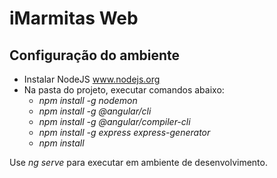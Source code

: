 # iMarmitas Web

## Configuração do ambiente
  - Instalar NodeJS www.nodejs.org
  - Na pasta do projeto, executar comandos abaixo:
    - *npm install -g nodemon*
    - *npm install -g @angular/cli*
    - *npm install -g @angular/compiler-cli*
    - *npm install -g express express-generator*
    - *npm install*
    
   Use *ng serve* para executar em ambiente de desenvolvimento.
